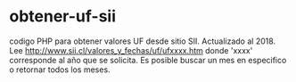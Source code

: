# obtener-uf-sii
codigo PHP para obtener valores UF desde sitio SII.
Actualizado al 2018.
Lee http://www.sii.cl/valores_y_fechas/uf/ufxxxx.htm donde 'xxxx' corresponde al año que se solicita.
Es posible buscar un mes en especifico o retornar todos los meses.

